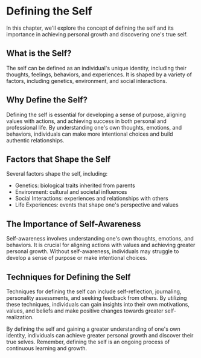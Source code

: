 # Defining the Self

In this chapter, we'll explore the concept of defining the self and its importance in achieving personal growth and discovering one's true self.

What is the Self?
-----------------

The self can be defined as an individual's unique identity, including their thoughts, feelings, behaviors, and experiences. It is shaped by a variety of factors, including genetics, environment, and social interactions.

Why Define the Self?
--------------------

Defining the self is essential for developing a sense of purpose, aligning values with actions, and achieving success in both personal and professional life. By understanding one's own thoughts, emotions, and behaviors, individuals can make more intentional choices and build authentic relationships.

Factors that Shape the Self
---------------------------

Several factors shape the self, including:

* Genetics: biological traits inherited from parents
* Environment: cultural and societal influences
* Social Interactions: experiences and relationships with others
* Life Experiences: events that shape one's perspective and values

The Importance of Self-Awareness
--------------------------------

Self-awareness involves understanding one's own thoughts, emotions, and behaviors. It is crucial for aligning actions with values and achieving greater personal growth. Without self-awareness, individuals may struggle to develop a sense of purpose or make intentional choices.

Techniques for Defining the Self
--------------------------------

Techniques for defining the self can include self-reflection, journaling, personality assessments, and seeking feedback from others. By utilizing these techniques, individuals can gain insights into their own motivations, values, and beliefs and make positive changes towards greater self-realization.

By defining the self and gaining a greater understanding of one's own identity, individuals can achieve greater personal growth and discover their true selves. Remember, defining the self is an ongoing process of continuous learning and growth.
